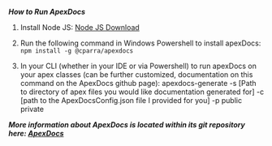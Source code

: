 _**How to Run ApexDocs**_

1. Install Node JS: [Node JS Download](https://nodejs.org/en/#home-downloadhead)

2. Run the following command in Windows Powershell to install apexDocs: `npm install -g @cparra/apexdocs `

3. In your CLI (whether in your IDE or via Powershell) to run apexDocs on your apex classes (can be further customized, documentation on this command on the ApexDocs github page): apexdocs-generate -s [Path to directory of apex files you would like documentation generated for]  -c [path to the ApexDocsConfig.json file I provided for you]  -p public private

_**More information about ApexDocs is located within its git repository here: [ApexDocs](https://github.com/cesarParra/apexdocs)**_